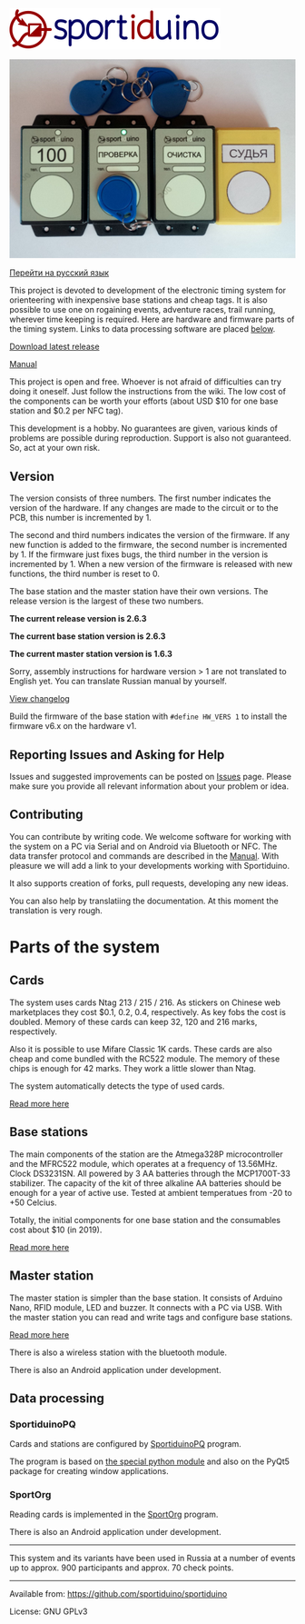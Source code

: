 ﻿![](/Images/logo.png?raw=true)

![](/Images/Sportiduino.JPG?raw=true)

[Перейти на русский язык](README.ru.md)

This project is devoted to development of the electronic timing system for orienteering with inexpensive base stations and cheap tags.
It is also possible to use one on rogaining events, adventure races, trail running, wherever time keeping is required.
Here are hardware and firmware parts of the timing system.
Links to data processing software are placed [below](#data-processing).

[Download latest release](https://github.com/sportiduino/sportiduino/releases/latest)

[Manual](/Doc/en.md)

This project is open and free. Whoever is not afraid of difficulties can try doing it oneself. Just follow the instructions from the wiki.
The low cost of the components can be worth your efforts (about USD $10 for one base station and $0.2 per NFC tag).

This development is a hobby.
No guarantees are given, various kinds of problems are possible during reproduction.
Support is also not guaranteed. So, act at your own risk. 

## Version

The version consists of three numbers. The first number indicates the version of the hardware.
If any changes are made to the circuit or to the PCB, this number is incremented by 1.

The second and third numbers indicates the version of the firmware.
If any new function is added to the firmware, the second number is incremented by 1.
If the firmware just fixes bugs, the third number in the version is incremented by 1.
When a new version of the firmware is released with new functions, the third number is reset to 0.

The base station and the master station have their own versions. The release version is the largest of these two numbers.

**The current release version is 2.6.3**

**The current base station version is 2.6.3**

**The current master station version is 1.6.3**

Sorry, assembly instructions for hardware version > 1 are not translated to English yet.
You can translate Russian manual by yourself.

[View changelog](CHANGELOG.md)

Build the firmware of the base station with `#define HW_VERS 1` to install the firmware v6.x on the hardware v1.

## Reporting Issues and Asking for Help

Issues and suggested improvements can be posted on [Issues](https://github.com/sportiduino/sportiduino/issues) page.
Please make sure you provide all relevant information about your problem or idea.

## Contributing

You can contribute by writing code.
We welcome software for working with the system on a PC via Serial and on Android via Bluetooth or NFC.
The data transfer protocol and commands are described in the [Manual](/Doc/en/MasterStation.md).
With pleasure we will add a link to your developments working with Sportiduino.

It also supports creation of forks, pull requests, developing any new ideas.

You can also help by translatiing the documentation. At this moment the translation is very rough.

# Parts of the system

## Cards

The system uses cards Ntag 213 / 215 / 216. As stickers on Chinese web marketplaces 
they cost $0.1, 0.2, 0.4, respectively. As key fobs the cost is doubled.
Memory of these cards can keep 32, 120 and 216 marks, respectively.

Also it is possible to use Mifare Classic 1K cards.
These cards are also cheap and come bundled with the RC522 module.
The memory of these chips is enough for 42 marks. They work a little slower than Ntag.

The system automatically detects the type of used cards.

[Read more here](/Doc/en/Card.md)

## Base stations

The main components of the station are the Atmega328P microcontroller and the MFRC522 module, 
which operates at a frequency of 13.56MHz.
Clock DS3231SN.
All powered by 3 AA batteries through the MCP1700T-33 stabilizer.
The capacity of the kit of three alkaline AA batteries should be enough for a year of active use.
Tested at ambient temperatues from -20 to +50 Celcius.

Totally, the initial components for one base station and the consumables cost about $10 (in 2019).

[Read more here](/Doc/en/BaseStation.md)

## Master station

The master station is simpler than the base station.
It consists of Arduino Nano, RFID module, LED and buzzer.
It connects with a PC via USB. 
With the master station you can read and write tags and configure base stations.

[Read more here](/Doc/en/MasterStation.md)

There is also a wireless station with the bluetooth module. 

There is also an Android application under development.

## Data processing

### SportiduinoPQ

Cards and stations are configured by [SportiduinoPQ](https://github.com/sportiduino/SportiduinoPQ) program.

The program is based on [the special python module](https://github.com/sportiduino/sportiduinoPython) and also on the PyQt5 package for creating window applications.

### SportOrg

Reading cards is implemented in the [SportOrg](https://github.com/sportorg/pysport) program.

There is also an Android application under development.

***********

This system and its variants have been used in Russia at a number of events
up to approx. 900 participants and approx. 70 check points.

***********

Available from:  https://github.com/sportiduino/sportiduino

License:         GNU GPLv3
